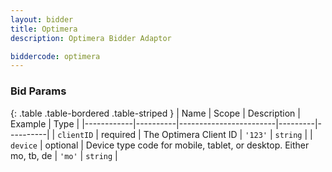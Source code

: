 ```yaml
---
layout: bidder
title: Optimera
description: Optimera Bidder Adaptor

biddercode: optimera
---
```


### Bid Params

{: .table .table-bordered .table-striped }
| Name       | Scope    | Description            | Example | Type     |
|------------|----------|------------------------|---------|----------|
| `clientID` | required | The Optimera Client ID | `'123'` | `string` |
| `device`   | optional | Device type code for mobile, tablet, or desktop. Either mo, tb, de | `'mo'` | `string` |
